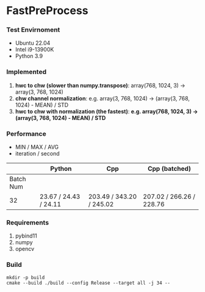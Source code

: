 # FastPreProcess

### Test Envirnoment

- Ubuntu 22.04
- Intel i9-13900K
- Python 3.9



### Implemented

1. **hwc to chw (slower than numpy.transpose)**: array(768, 1024, 3) -> array(3, 768, 1024)
2. **chw channel normalization**: e.g. array(3, 768, 1024) -> (array(3, 768, 1024) - MEAN) / STD
3. **hwc to chw with normalization (the fastest)**: **e.g. array(768, 1024, 3) -> (array(3, 768, 1024) - MEAN) / STD**

### Performance
- MIN / MAX / AVG
- iteration / second

|                    |        Python       |          Cpp           |      Cpp (batched)     | 
|--------------------|---------------------|------------------------|------------------------|
|      Batch Num     |                     |                        |                        |
|         32         | 23.67 / 24.43 / 24.11 | 203.49 / 343.20 / 245.02 | 207.02 / 266.26 / 228.76 |


### Requirements

1. pybind11
2. numpy
3. opencv



### Build

```
mkdir -p build
cmake --build ./build --config Release --target all -j 34 --
```